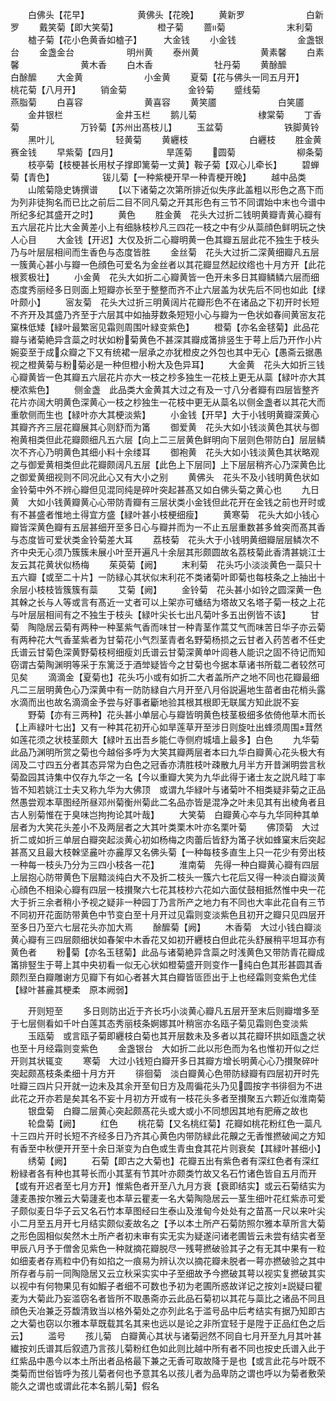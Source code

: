 <!-- { "loadSidebar": true } -->
　　白佛头【花早】　　　　　　黄佛头【花晚】
　　黄新罗　　　　　　　白新罗
　　戴笑菊【即大笑菊】　　　　　橙子菊
　　蔷菊　　　　　　　末利菊
　　樝子菊【花小色黄香如樝子】　　　大金钱
　　小金钱　　　　　　　金盏银台
　　金盏金台　　　　　　明州黄
　　泰州黄　　　　　　　黄素馨
　　白素馨　　　　　　　黄木香
　　白木香　　　　　　　牡丹菊
　　黄酴醿　　　　　　　白酴醿
　　大金黄　　　　　　　小金黄
　　夏菊【花与佛头一同五月开】　　　桃花菊【八月开】
　　销金菊　　　　　　　金铃菊
　　蹙线菊　　　　　　　燕脂菊
　　白喜容　　　　　　　黄喜容
　　黄笑靥　　　　　　　白笑靥
　　金井银栏　　　　　　金井玉栏
　　鹅儿菊　　　　　　　棣棠菊
　　丁香菊　　　　　　　万铃菊【苏州出髙枝儿】
　　玉盆菊　　　　　　　铁脚黄铃
　　黑叶儿　　　　　　　轻黄菊
　　黄纒枝　　　　　　　白纒枝
　　胜金黄　　　　　　　赛金钱
　　早紫菊【四月】　　　　　　旱莲菊
　　圆菊　　　　　　　柳条菊
　　枝亭菊【枝梗甚长用杖子撑即篱菊一丈黄】鞍子菊【双心儿牵长】
　　碧蝉菊【青色】　　　　　　钹儿菊【一种紫梗开早一种青梗开晚】
　　越中品类
　　山隂菊隐史铸撰谱
　　【以下诸菊之次第所排近似失序此盖粗以形色之髙下而为列非徒狥名而已比之前后二目不同凡菊之开其形色有三节不同谓始中末也今谱中所纪多纪其盛开之时】
　　黄色
　　胜金黄　花头大过折二钱明黄瓣青黄心瓣有五六层花片比大金黄差小上有细脉枝杪凡三四花一枝之中有少从蘂顔色鲜明玩之快人心目
　　大金钱【开迟】大仅及折二心瓣明黄一色其瓣五层此花不独生于枝头乃与叶层层相间而生香色与态度皆胜
　　金丝菊　花头大过折二深黄细瓣凡五层一簇黄心甚小与瓣一色顔色可爱名为金丝者以其花瓣显然起纹绺也十月方开【此花根荄极壮】
　　小金黄　花头大如折二心瓣黄皆一色开未多日其瓣鳞鳞六层而细态度秀丽经多日则面上短瓣亦长至于整整而齐不止六层盖为状先后不同也如此【绿叶颇小】
　　宻友菊　花头大过折三明黄阔片花瓣形色不在诸品之下初开时长短不齐开及其盛乃齐至于六层其中如抽芽数条短短小心与瓣为一色状如春间黄宻友花窠株低矮【緑叶最繁宻见霜则周围叶緑变紫色】
　　橙菊【亦名金毬菊】此品花瓣与诸菊絶异含蘂之时状如粉菊黄色不甚深其瓣成筩排竖生于萼上后乃开作小片婉娈至于成众瓣之下又有统裙一层承之亦犹橙皮之外包也其中无心【愚斋云据愚视之橙黄菊与粉菊必是一种但橙小粉大及色异耳】
　　大金黄　花头大如折三钱心瓣黄皆一色其瓣五六层花片亦大一枝之杪多独生一花枝上更无从蘂【緑叶亦大其梗浓紫色】
　　侧金盏　此品类大金黄其大过之有及一寸八分者瓣有四层皆整齐花片亦阔大明黄色深黄心一枝之杪独生一花枝中更无从蘂名以侧金盏者以其花大而重欹侧而生也【緑叶亦大其梗淡紫】
　　小金钱【开早】大于小钱明黄瓣深黄心其瓣齐齐三层花瓣展其心则舒而为筩
　　御爱黄　花头大如小钱淡黄色其状与御袍黄相类但此花瓣颇细凡五六层【向上二三层黄色鲜明向下层则色带防白】层层鳞次不齐心乃明黄色其细小料十余缕耳
　　御袍黄　花头大如小钱淡黄色其状略观之与御爱黄相类但此花瓣颇阔凡五层【此色上下层同】上下层层稍齐心乃深黄色比之御爱黄细视则不同况此心又有大小之别
　　黄佛头　花头不及小钱明黄色状如金铃菊中外不辨心瓣但见混同纯是碎叶突起甚髙又如白佛头菊之黄心也
　　九日黄　大如小钱黄瓣黄心心带防青瓣有三层状类小金钱但此花开在金钱之前也开时或有不甚盛者惟地土得宜方盛【緑叶甚小枝梗细瘦】
　　黄寒菊　花头大如小钱心瓣皆深黄色瓣有五层甚细开至多日心与瓣并而为一不止五层重数甚多耸突而髙其香与态度皆可爱状类金铃菊差大耳
　　荔枝菊　花头大于小钱明黄细瓣层层鳞次不齐中央无心须乃簇簇未展小叶至开遍凡十余层其形颇圆故名荔枝菊此香清甚姚江士友云其花黄状似杨梅
　　茱萸菊【阙】
　　末利菊　花头巧小淡淡黄色一蘂只十五六瓣【或至二十片】一防緑心其状似末利花不类诸菊叶即菊也每枝条之上抽出十余层小枝枝皆簇簇有蘂
　　艾菊【阙】
　　金铃菊　花头甚小如铃之圆深黄一色其榦之长与人等或言有髙近一丈者可以上架亦可蟠结为塔故又名塔子菊一枝之上花与叶层层相间有之不独生于枝头【緑叶尖长七出凡菊叶多五出例皆不该】
　　甘菊　陶隐居云菊有两种一种茎紫气香而味甘一种青茎作蒿艾气而味苦日华子亦云菊有两种花大气香茎紫者为甘菊花小气烈茎青者名野菊杨损之云甘者入药苦者不任史氏谱云甘菊色深黄野菊枝柯细瘦刘氏谱云甘菊深黄单叶闾巷人能识之固不待记而知窃谓古菊陶渊明等采于东篱泛于酒斚疑皆今之甘菊也今据本草诸书所载二者较然可见矣
　　滴滴金【夏菊也】花头巧小或有如折二大者盖所产之地不同也花瓣最细凡二三层明黄色心乃深黄中有一防防緑自六月开至八月俗説遍地生苗者由花梢头露水滴而出也故名滴滴金予尝与好事者斸地验其根其根即无联属方知此説不妄
　　野菊【亦有三两种】花头甚小单层心与瓣皆明黄色枝茎极细多依倚他草木而长【上声緑叶七出】又有一种其花初开心如旱莲草开至涉日则旋吐出蜂须周围茸然如莲花须之状枝茎颇大【緑叶五出吾乡能仁寺侧府城墙上最多】白色
　　九华菊　此品乃渊明所赏之菊也今越俗多呼为大笑其瓣两层者本曰九华白瓣黄心花头极大有阔及二寸四五分者其态异常为白色之冠香亦清胜枝叶疎散九月半方开昔渊明尝言秋菊盈园其诗集中仅存九华之一名【今以重瓣大笑为九华此得于诸士友之説凡畦丁率皆不知若姚江士夫又称九华为大佛顶　或谓九华緑叶与诸菊叶不相类疑非菊之正品然愚尝观本草图经所昼邓州菊衡州菊此二名品亦皆是混净之叶未见其有出棱角者且古人别菊惟在于臭味岂拘拘论其叶哉】
　　大笑菊　白瓣黄心夲与九华同种其单层者为大笑花头差小不及两层者之大其叶类栗木叶亦名栗叶菊
　　佛顶菊　大过折二或如折三单层白瓣突起淡黄心初如杨梅之肉蕾后皆舒为筩子状如蜂窠末后突起甚髙又且最大枝榦坚麄叶亦麄厚又名佛头菊【一种每枝多直生上只一花少有旁出枝一种每一枝头乃分为三四小枝各一花】
　　淮南菊　先得一种白瓣黄心瓣有四层上层抱心防带黄色下层黯淡纯白大不及折二枝头一簇六七花后又得一种淡白瓣淡黄心顔色不相染心瓣有四层一枝攅聚六七花其枝杪六花如六面仗鼓相抵然惟中央一花大于折三余者稍小予视之疑非一种园丁乃言所产之地力有不同也大率此花自有三节不同初开花面防带黄色中节变白至十月开过见霜则变淡紫色且初开之瓣只见四层开至多日乃至六七层花头亦加大焉
　　酴醿菊【阙】
　　木香菊　大过小钱白瓣淡黄心瓣有三四层颇细状如春架中木香花又如初开纒枝白但此花头舒展稍平坦耳亦有黄色者
　　粉菊【亦名玉毬菊】此品与诸菊絶异含蘂之时浅黄色又带防青花瓣成筩排竪生于萼上其中央初看一似无心状如橙菊盛开则变作一纯白色其形甚圆其香颇烈至白瓣雕谢方见瓣下有如心者甚大其白瓣皆匼匝出于上也经霜则变紫色尤佳【緑叶甚麄其梗柔　原本阙弱】

　　开则短至
　　多日则防出近于齐长巧小淡黄心瓣凡五层开至末后则瓣増多至于七层侧看如千叶白莲其态秀丽枝条婀娜其叶稍宻亦名瓯子菊见霜则色变淡紫
　　玉瓯菊　或言瓯子菊即纒枝白菊也其开层数未及多者以其花瓣环拱如瓯盏之状也至十月经霜则变紫色
　　金盏银台　大如折二此以形色而为名也惟初开似之烂开则其状辄变
　　寒菊　大过小钱短白瓣开多日其瓣方增长明黄心心乃攅聚碎叶突起颇髙枝条柔细十月方开
　　徘徊菊　淡白瓣黄心色带防緑瓣有四层初开时先吐瓣三四片只开就一边未及其余开至旬日方及周徧花头乃见圆按字书徘徊为不进此花之开亦若是矣其名不妄十月初方开或有一枝花头多者至攅聚五六颗近似淮南菊
　　银盘菊　白瓣二层黄心突起颇髙花头或大或小不同想因其地有肥瘠之故也
　　轮盘菊【阙】
　　红色
　　桃花菊【又名桃红菊】花瓣如桃花粉红色一蘂凡十三四片开时长短不齐经多日乃齐其心黄色内带防緑此花齅之无香惟撚破闻之方知有香至中秋便开开至十余日渐变为白色或生青虫食其花片则衰矣【其緑叶甚细小】
　　绣菊【阙】
　　石菊【即古之大菊也】花瓣五出有紫色者有深红色者有深红粉緑者各有种也其萼长而小其茎有节其叶亦颇类竹故又名石竹诸色皆自五月而开【或有开迟者至七月方开】惟紫色者开至八九月方衰【衰即结实】或云石菊结实为蘧麦愚按尔雅云大菊蘧麦也本草云瞿麦一名大菊陶隐居云一茎生细叶花红紫赤可爱子颇似麦日华子云又名石竹本草图经曰生泰山及淮甸今处处有之苗髙一尺以来叶尖小二月至五月开七月结实颇似麦故名之【予以本土所产石菊防照尔雅本草所言大菊之形色固相似矣然木土所产者初未审有实无实为疑遂问诸老圃皆云未尝有结实者至甲辰八月予于僧舍见紫色一种就摘花瓣脱尽一残萼撚破验其子之有无其中果有一粒如细麦者存焉粒中仍有如掐之一痕易为辨认次以摘花瓣未脱者一萼亦撚破验之其中所存者与前一同陶隐居又云立秋采实实中子至细故予今撚破其萼以视实复撚破其实以视中有何物果见有如鰕子者细不可数也予初为老圃所惑故详记之按刘説疑曰瞿麦为大菊此乃妄滥窃名者皆所不取愚斋亦云此品石菊初以其花与蘂比之诸品不同且顔色夭冶兼乏芬馥清致当以格外菊处之亦列此名于滥号品中后考结实有据乃知即古之大菊也窃以尔雅本草既载其名其来也远以是论之非所宜轻于是陞于正品红色之后云】
　　滥号
　　孩儿菊　白瓣黄心其状与诸菊迥然不同自七月开至九月其叶甚纎按刘氏谱其后叙遗乃言孩儿菊粉红色如此则比越中所有者不同也按史氏谱入此于红紫品中愚今以本土所出者品格最下兼之无香可取故降于是也【或言此花与叶既不类菊而世俗皆呼为孩儿菊者何也予意其名以孩儿者为品卑防之谓也呼以为菊者敷荣能久之谓也或谓此花本名鹅儿菊】假名
